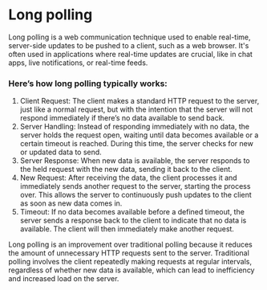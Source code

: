 # Long polling

Long polling is a web communication technique used to enable real-time, server-side updates to be pushed to a client, such as a web browser.
It's often used in applications where real-time updates are crucial, like in chat apps, live notifications, or real-time feeds.

### Here’s how long polling typically works:

1. Client Request: The client makes a standard HTTP request to the server, just like a normal request,
but with the intention that the server will not respond immediately if there’s no data available to send back.
2. Server Handling: Instead of responding immediately with no data, the server holds the request open, waiting until data becomes available or a certain timeout is reached.
During this time, the server checks for new or updated data to send.
3. Server Response: When new data is available, the server responds to the held request with the new data, sending it back to the client.
4. New Request: After receiving the data, the client processes it and immediately sends another request to the server, starting the process over.
This allows the server to continuously push updates to the client as soon as new data comes in.
5. Timeout: If no data becomes available before a defined timeout, the server sends a response back to the client to indicate that no data is available.
The client will then immediately make another request.

Long polling is an improvement over traditional polling because it reduces the amount of unnecessary HTTP requests sent to the server.
Traditional polling involves the client repeatedly making requests at regular intervals, regardless of whether new data is available,
which can lead to inefficiency and increased load on the server.
